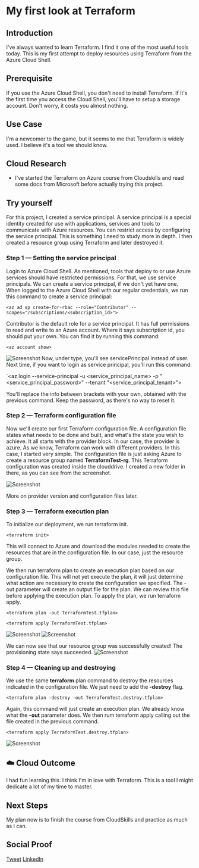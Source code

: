 # My first look at Terraform

## Introduction

I've always wanted to learn Terraform. I find it one of the most useful tools today. This is my first attempt to deploy resources using Terraform from the Azure Cloud Shell.

## Prerequisite

If you use the Azure Cloud Shell, you don't need to install Terraform. If it's the first time you access the Cloud Shell, you'll have to setup a storage account. Don't worry, it costs you almost nothing.

## Use Case

I'm a newcomer to the game, but it seems to me that Terraform is widely used. I believe it's a tool we should know.

## Cloud Research

- I've started the Terraform on Azure course from Cloudskills and read some docs from Microsoft before actually trying this project.

## Try yourself

For this project, I created a service principal. A service principal is a special identity created for use with applications, services and tools to communicate with Azure resources. You can restrict access by configuring the service principal. This is something I need to study more in depth. I then created a resource group using Terraform and later destroyed it.

### Step 1 — Setting the service principal
Login to Azure Cloud Shell. As mentioned, tools that deploy to or use Azure services should have restricted permissions. For that, we use service principals. We can create a service principal, if we don't yet have one. When logged to the Azure Cloud Shell with our regular credentials, we run this command to create a service principal:

`<az ad sp create-for-rbac --role="Contributor" --scopes="/subscriptions/<subscription_id>">`

Contributor is the default role for a service principal. It has full permissions to read and write to an Azure account. Where it says subscription id, you should put your own. You can find it by running this command:

`<az account show>`

![Screenshot](./step_1.png)
Now, under type, you'll see servicePrincipal instead of user. Next time, if you want to login as service principal, you'll run this command:

`<az login --service-principal -u <service_principal_name> -p "<service_principal_password>" --tenant "<service_principal_tenant>">

You'll replace the info between brackets with your own, obtained with the previous command. Keep the password, as there's no way to reset it.

### Step 2 — Terraform configuration file

Now we'll create our first Terraform configuration file. A configuration file states what needs to be done and built, and what's the state you wish to achieve. It all starts with the provider block. In our case, the provider is azure. As we know, Terraform can work with different providers. In this case, I started very simple. The configuration file is just asking Azure to create a resource group named **TerraformTest-rg**. This Terraform configuration was created inside the clouddrive. I created a new folder in there, as you can see from the screenshot.

![Screenshot](./step_3.png)

More on provider version and configuration files later.

### Step 3 — Terraform execution plan
To initialize our deployment, we run terraform init.

`<terraform init>`

This will connect to Azure and download the modules needed to create the resources that are in the configuration file. In our case, just the resource group.

We then run terraform plan to create an execution plan based on our configuration file. This will not yet execute the plan, it will just determine what action are necessary to create the configuration we specified. The -out parameter will create an output file for the plan. We can review this file before applying the execution plan. To apply the plan, we run terraform apply.

`<terraform plan -out TerraformTest.tfplan>`

`<terraform apply TerraformTest.tfplan>`

![Screenshot](./step_4.png)
![Screenshot](./step_5.png)

We can now see that our resource group was successfully created! The provisioning state says succeeded.
![Screenshot](./step_6.png)

### Step 4 — Cleaning up and destroying

We use the same **terraform** plan command to destroy the resources indicated in the configuration file. We just need to add the **-destroy** flag.

`<terraform plan -destroy -out TerraformTest.destroy.tfplan>`

Again, this command will just create an execution plan. We already know what the **-out** parameter does. We then rum terraform apply calling out the file created in the previous command.

`<terraform apply TerraformTest.destroy.tfplan>`

![Screenshot](./step_7.png)

## ☁️ Cloud Outcome

I had fun learning this. I think I'm in love with Terraform. This is a tool I might dedicate a lot of my time to master.

## Next Steps

My plan now is to finish the course from CloudSkills and practice as much as I can.

## Social Proof

[Tweet](https://twitter.com/r_miravalles/status/1296120011682189316)
[LinkedIn](https://www.linkedin.com/feed/update/urn:li:activity:6701886131526492160/)
